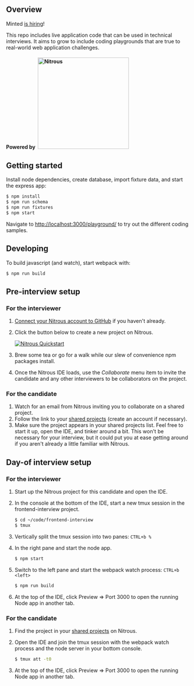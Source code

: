 ## Overview

Minted [is hiring](http://www.minted.com/jobs)!

This repo includes live application code that can be used in technical interviews. It aims to grow to include coding playgrounds that are true to real-world web application challenges.

#### Powered by&nbsp;&nbsp;<img src="http://i.imgur.com/4Xie4sj.png" alt="Nitrous" width="250">

## Getting started

Install node dependencies, create database, import fixture data,  and start the express app:

```bash
$ npm install
$ npm run schema
$ npm run fixtures
$ npm start
```

Navigate to [http://localhost:3000/playground/](http://localhost:3000/playground/) to try out the different coding samples.

## Developing

To build javascript (and watch), start webpack with:

```bash
$ npm run build
```

## Pre-interview setup

### For the interviewer

1. [Connect your Nitrous account to GitHub](https://www.nitrous.io/app/#/dashboard/account) if you haven't already.
2. Click the button below to create a new project on Nitrous.

    [![Nitrous Quickstart](https://nitrous-image-icons.s3.amazonaws.com/quickstart.svg)](https://www.nitrous.io/quickstart?repo=git@github.com:minted/frontend-interview.git)
    
3. Brew some tea or go for a walk while our slew of convenience npm packages install.
4. Once the Nitrous IDE loads, use the _Collaborate_ menu item to invite the candidate and any other interviewers to be collaborators on the project.

### For the candidate

1. Watch for an email from Nitrous inviting you to collaborate on a shared project.
2. Follow the link to your [shared projects](https://www.nitrous.io/app/#/dashboard/shared-projects) (create an account if necessary).
3. Make sure the project appears in your shared projects list. Feel free to start it up, open the IDE, and tinker around a bit. This won't be necessary for your interview, but it could put you at ease getting around if you aren't already a little familiar with Nitrous.

## Day-of interview setup

### For the interviewer

1. Start up the Nitrous project for this candidate and open the IDE.
2. In the console at the bottom of the IDE, start a new tmux session in the frontend-interview project.

    ```bash
    $ cd ~/code/frontend-interview
    $ tmux
    ```

3. Vertically split the tmux session into two panes: `CTRL+b %`
4. In the right pane and start the node app.

    ```bash
    $ npm start
    ```

5. Switch to the left pane and start the webpack watch process: `CTRL+b <left>`

    ```bash
    $ npm run build
    ```

6. At the top of the IDE, click Preview => Port 3000 to open the running Node app in another tab.

### For the candidate

1. Find the project in your [shared projects](https://www.nitrous.io/app/#/dashboard/shared-projects) on Nitrous.
2. Open the IDE and join the tmux session with the webpack watch process and the node server in your bottom console.

    ```bash
    $ tmux att -t0
    ```

3. At the top of the IDE, click Preview => Port 3000 to open the running Node app in another tab.
